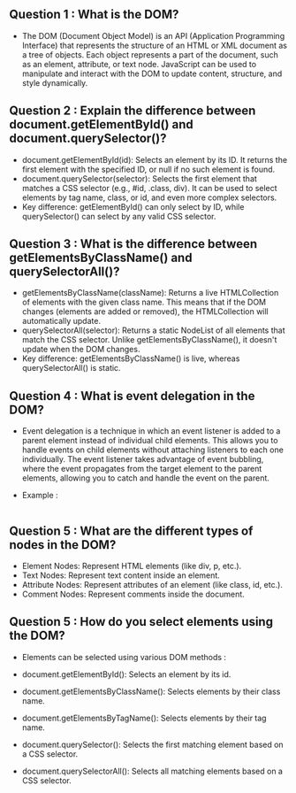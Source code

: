 ## Question 1 :  What is the DOM?
- The DOM (Document Object Model) is an API (Application Programming Interface) that represents the structure of an HTML or XML document as a tree of objects. Each object represents a part of the document, such as an element, attribute, or text node. JavaScript can be used to manipulate and interact with the DOM to update content, structure, and style dynamically.

## Question 2 : Explain the difference between document.getElementById() and document.querySelector()?
- document.getElementById(id): Selects an element by its ID. It returns the first element with the specified ID, or null if no such element is found.
- document.querySelector(selector): Selects the first element that matches a CSS selector (e.g., #id, .class, div). It can be used to select elements by tag name, class, or id, and even more complex selectors.
- Key difference: getElementById() can only select by ID, while querySelector() can select by any valid CSS selector.

## Question 3 : What is the difference between getElementsByClassName() and querySelectorAll()?
- getElementsByClassName(className): Returns a live HTMLCollection of elements with the given class name. This means that if the DOM changes (elements are added or removed), the HTMLCollection will automatically update.
- querySelectorAll(selector): Returns a static NodeList of all elements that match the CSS selector. Unlike getElementsByClassName(), it doesn't update when the DOM changes.
- Key difference: getElementsByClassName() is live, whereas querySelectorAll() is static.

## Question 4 :  What is event delegation in the DOM?
- Event delegation is a technique in which an event listener is added to a parent element instead of individual child elements. This allows you to handle events on child elements without attaching listeners to each one individually. The event listener takes advantage of event bubbling, where the event propagates from the target element to the parent elements, allowing you to catch and handle the event on the parent.

- Example :
```

````

## Question 5 : What are the different types of nodes in the DOM?
- Element Nodes: Represent HTML elements (like div, p, etc.).
- Text Nodes: Represent text content inside an element.
- Attribute Nodes: Represent attributes of an element (like class, id, etc.).
- Comment Nodes: Represent comments inside the document.

## Question 5 : How do you select elements using the DOM?
- Elements can be selected using various DOM methods :
- document.getElementById(): Selects an element by its id.

- document.getElementsByClassName(): Selects elements by their class name.

- document.getElementsByTagName(): Selects elements by their tag name.

- document.querySelector(): Selects the first matching element based on a CSS selector.

- document.querySelectorAll(): Selects all matching elements based on a CSS selector.
